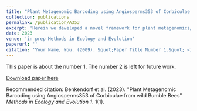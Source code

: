 ```yaml
---
title: "Plant Metagenomic Barcoding using Angiosperms353 of Corbiculae from wild Bumble Bees"
collection: publications
permalink: /publication/A353
excerpt: 'Herein we developed a novel framework for plant metagenomics/eDNA utilizing high throughput SDM's and sequencing'
date: 2023
venue: 'in prep Methods in Ecology and Evolution'
paperurl: ''
citation: 'Your Name, You. (2009). &quot;Paper Title Number 1.&quot; <i>Journal 1</i>. 1(1).'
---
```

This paper is about the number 1. The number 2 is left for future work.

[Download paper here](http://academicpages.github.io/files/paper1.pdf)

Recommended citation: Benkendorf et al. (2023). "Plant Metagenomic Barcoding using Angiosperms353 of Corbiculae from wild Bumble Bees" <i>Methods in Ecology and Evolution 1</i>. 1(1).
